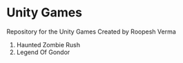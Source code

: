 # Unity Games
Repository for the Unity Games Created by Roopesh Verma

1. Haunted Zombie Rush
2. Legend Of Gondor
